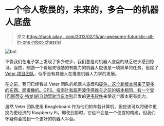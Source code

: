 # 一个令人敬畏的，未来的，多合一的机器人底盘

> 原文:[https://hack aday . com/2013/02/15/an-awesome-futuristic-all-in-one-robot-chassis/](https://hackaday.com/2013/02/15/an-awesome-futuristic-all-in-one-robot-chassis/)

![bot](../Images/819e2fb80523352de61a9acaad8728af.png)

不管我们在电子学上发现了多少进步，我们总是对机器人底盘的缺乏进步感到惊讶。当然，制造一个看起来很酷的有能力的机器人应该是一项简单的任务，但除了 [Veter 项目团队](http://veterobot.com/index.html)，似乎没有其他人在推进机器人力学的发展。

在之前，我们已经看过 Veter 团队的机器人底盘和[硬件，这个新版本带来了更多的东西。而摄像机。GPS、指南针和超声波传感器与之前的版本相同，有一个受[巴斯蒂安·特龙]的](http://hackaday.com/2011/11/14/theres-a-lot-packed-into-this-beagleboard-controlled-rover/)[自动驾驶汽车类别](https://www.udacity.com/course/cs373)启发的[更多软件](https://github.com/veter-team/)来使这个版本更有能力。

虽然 Veter 团队使用 Beagleboard 作为他们的车载计算机，但应该可以将硬件更换为更经济的 Raspberry Pi。即使到那时，它也不会是一个便宜的构建，但我们怀疑你会找到一个更好的机器人平台。